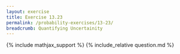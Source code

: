 ```yaml
---
layout: exercise
title: Exercise 13.23
permalink: /probability-exercises/13-23/
breadcrumb: Quantifying Uncertainity
---
```


{% include mathjax_support %}
{% include_relative question.md %}
